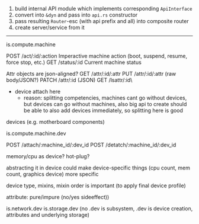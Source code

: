 1. build internal API module which implements corresponding `ApiInterface`
2. convert into `&dyn` and pass into `api.rs` constructor
3. pass resulting `Router`-esc (with api prefix and all) into composite router
4. create server/service from it

---

is.compute.machine

POST    /act/:id/:action
    Imperactive machine action (boot, suspend, resume, force stop, etc.)
GET     /status/:id
    Current machine status

Attr objects are json-aligned?
GET     /attr/:id/:attr
PUT     /attr/:id/:attr (raw body/JSON?)
PATCH   /attr/:id (JSON)
GET     /lsattr/:id\

- device attach here
  - reason: splitting competencies, machines cant go without devices, but devices can go without machines, also big api to create should be able to also add devices immediately, so splitting here is good

devices (e.g. motherboard components)

is.compute.machine.dev

POST    /attach/:machine_id/:dev_id
POST    /detatch/:machine_id/:dev_id

memory/cpu as device? hot-plug?

abstracting it in device could make device-specific things (cpu count, mem count, graphics device) more specific

device type, mixins, mixin order is important (to apply final device profile)

attribute: pure/impure (no/yes sideeffect))

is.network.dev
is.storage.dev
(no .dev is subsystem, .dev is device creation, attributes and underlying storage)